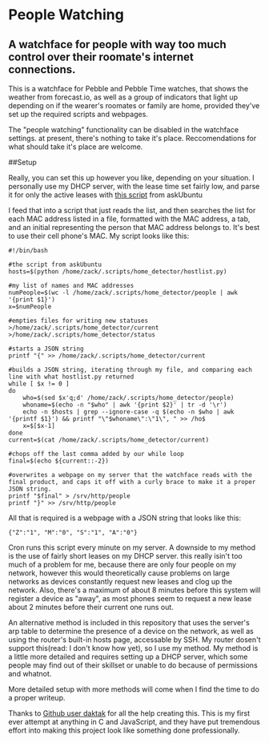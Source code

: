 # People Watching
## A watchface for people with way too much control over their roomate's internet connections.
This is a watchface for Pebble and Pebble Time watches, that shows the weather from forecast.io, as well as a group of indicators that light up depending on if the wearer's roomates or family are home, provided they've set up the required scripts and webpages.

The "people watching" functionality can be disabled in the watchface settings. at present, there's nothing to take it's place. Reccomendations for what should take it's place are welcome.

##Setup

Really, you can set this up however you like, depending on your situation. I personally use my DHCP server, with the lease time set fairly low, and parse it for only the active leases with [this script](http://askubuntu.com/a/553387) from askUbuntu

I feed that into a script that just reads the list, and then searches the list for each MAC address listed in a file, formatted with the MAC address, a tab, and an initial representing the person that MAC address belongs to. It's best to use their cell phone's MAC. My script looks like this:
```
#!/bin/bash

#the script from askUbuntu
hosts=$(python /home/zack/.scripts/home_detector/hostlist.py) 

#my list of names and MAC addresses
numPeople=$(wc -l /home/zack/.scripts/home_detector/people | awk '{print $1}') 
x=$numPeople

#empties files for writing new statuses
>/home/zack/.scripts/home_detector/current 
>/home/zack/.scripts/home_detector/status

#starts a JSON string
printf "{" >> /home/zack/.scripts/home_detector/current 

#builds a JSON string, iterating through my file, and comparing each line with what hostlist.py returned
while [ $x != 0 ] 
do
    who=$(sed $x'q;d' /home/zack/.scripts/home_detector/people)
    whoname=$(echo -n "$who" | awk '{print $2}' | tr -d '\r')
    echo -n $hosts | grep --ignore-case -q $(echo -n $who | awk '{printf $1}') && printf "\"$whoname\":\"1\", " >> /ho$
    x=$[$x-1]
done
current=$(cat /home/zack/.scripts/home_detector/current)

#chops off the last comma added by our while loop
final=$(echo ${current::-2}) 

#overwrites a webpage on my server that the watchface reads with the final product, and caps it off with a curly brace to make it a proper JSON string.
printf "$final" > /srv/http/people 
printf "}" >> /srv/http/people
```

All that is required is a webpage with a JSON string that looks like this:

`{"Z":"1", "M":"0", "S":"1", "A":"0"}`

Cron runs this script every minute on my server. A downside to my method is the use of fairly short leases on my DHCP server. this really isin't too much of a problem for me, because there are only four people on my network, however this would theoretically cause problems on large networks as devices constantly request new leases and clog up the network. Also, there's a maximum of about 8 minutes before this system will register a device as "away", as most phones seem to request a new lease about 2 minutes before their current one runs out.

An alternative method is included in this repository that uses the server's arp table to determine the presence of a device on the network, as well as using the router's built-in hosts page, accessable by SSH. My router dosen't support this(read: I don't know how yet), so I use my method. My method is a little more detailed and requires setting up a DHCP server, which some people may find out of their skillset or unable to do because of permissions and whatnot. 

More detailed setup with more methods will come when I find the time to do a proper writeup.

Thanks to [Github user daktak](https://github.com/daktak) for all the help creating this. This is my first ever attempt at anything in C and JavaScript, and they have put tremendous effort into making this project look like something done professionally.

